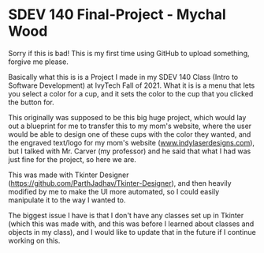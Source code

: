# SDEV 140 Final-Project - Mychal Wood
Sorry if this is bad! This is my first time using GitHub to upload something, forgive me please.

Basically what this is is a Project I made in my SDEV 140 Class (Intro to Software Development) at IvyTech Fall of 2021. What it is is a menu that lets you select a color for a cup, and it sets the color to the cup that you clicked the button for.

This originally was supposed to be this big huge project, which would lay out a blueprint for me to transfer this to my mom's website, where the user would be able to design one of these cups with the color they wanted, and the engraved text/logo for my mom's website (www.indylaserdesigns.com), but I talked with Mr. Carver (my professor) and he said that what I had was just fine for the project, so here we are.

This was made with Tkinter Designer (https://github.com/ParthJadhav/Tkinter-Designer), and then heavily modified by me to make the UI more automated, so I could easily manipulate it to the way I wanted to.

The biggest issue I have is that I don't have any classes set up in Tkinter (which this was made with, and this was before I learned about classes and objects in my class), and I would like to update that in the future if I continue working on this.

